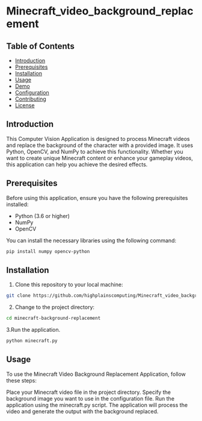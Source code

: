 # Minecraft_video_background_replacement

## Table of Contents
- [Introduction](#introduction)
- [Prerequisites](#prerequisites)
- [Installation](#installation)
- [Usage](#usage)
- [Demo](#demo)
- [Configuration](#configuration)
- [Contributing](#contributing)
- [License](#license)

## Introduction
This Computer Vision Application is designed to process Minecraft videos and replace the background of the character with a provided image. It uses Python, OpenCV, and NumPy to achieve this functionality. Whether you want to create unique Minecraft content or enhance your gameplay videos, this application can help you achieve the desired effects.

## Prerequisites
Before using this application, ensure you have the following prerequisites installed:
- Python (3.6 or higher)
- NumPy
- OpenCV

You can install the necessary libraries using the following command:
```bash
pip install numpy opencv-python
```

## Installation
1. Clone this repository to your local machine:

```bash
git clone https://github.com/highplainscomputing/Minecraft_video_background_replacement.git
```
2. Change to the project directory:

```bash
cd minecraft-background-replacement
```
3.Run the application.
```bash
python minecraft.py
```
## Usage
To use the Minecraft Video Background Replacement Application, follow these steps:

Place your Minecraft video file in the project directory.
Specify the background image you want to use in the configuration file.
Run the application using the minecraft.py script.
The application will process the video and generate the output with the background replaced.
